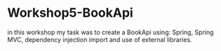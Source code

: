 # Workshop5-BookApi
in this workshop my task was to create a BookApi using:
Spring,
Spring MVC,
dependency injection
import and use of external libraries.
